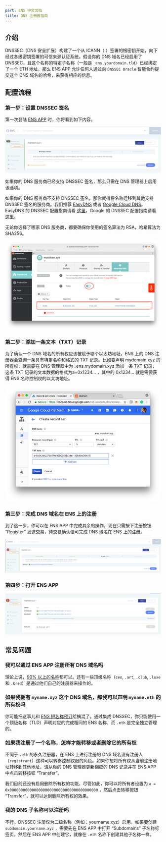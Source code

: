 ```yaml
---
part: ENS 中文文档
title: DNS 注册器指南 
---
```


## 介绍

DNSSEC（DNS 安全扩展）构建了一个从 ICANN（.）签署的根密钥开始，向下经过各级密钥签署的可信来源认证系统。假设你的 DNS 域名已经启用了 DNSSEC，且这个名称的特定子名称（一般是 `_ens.yourdomain.tld`）已经绑定了一个 ETH 地址，那么 ENS APP 允许任何人通过向 `DNSSEC Oracle` 智能合约提交这个 DNS 域名的哈希，来获得相应的信息。

## 配置流程

### 第一步：设置 DNSSEC 签名

第一次登陆 [ENS APP](https://app.ens.domains/) 时，你将看到如下内容。

![step1: dnnsec not enabled](/images/docs/dnssec_step1.png)

如果你的 DNS 服务商已经支持 DNSSEC 签名，那么只需在 DNS 管理器上启用该选项。

如果你的 DNS 服务商不支持 DNSSEC 签名，那你就得将名称迁移到其他支持 DNSSEC 签名的服务商。我们推荐 [EasyDNS](https://www.easydns.com) 或者 [Google Cloud DNS](https://cloudplatform.googleblog.com/2017/11/DNSSEC-now-available-in-Cloud-DNS.html)。EasyDNS 的 DNSSEC 配置指南请看 [这里](https://fusion.easydns.com/Knowledgebase/Article/View/18/7/dnssec)，Google 的 DNSSEC 配置指南请看 [这里](https://cloud.google.com/dns/dnssec-config)。

无论你选择了哪家 DNS 服务商，都要确保你使用的签名算法为 RSA，哈希算法为 SHA256。

![sha\|690x468](/images/docs/dnssec_sha.png)

### 第二步：添加一条文本（TXT）记录

为了确认一个 DNS 域名的所有权应该被赋予哪个以太坊地址，ENS 上的 DNS 注册器会查询一条具有特定名称和格式的 TXT 记录。比如要声明 mydomain.xyz 的所有权，就需要在 DNS 管理器中为 \_ens.mydomain.xyz 添加一条 TXT 记录，这条 TXT 记录的文本数据的格式为a=0x1234... ，其中的 0x1234... 就是需要获得 ENS 名称控制权的以太坊地址。

![step2: add text](/images/docs/dnssec_step2.png)

### 第三步：完成 DNS 域名在 ENS 上的注册

到了这一步，你可以在 ENS APP 中完成其余的操作。现在只需按下注册按钮 “Register” 发送交易，待交易确认便可完成 DNS 域名在 ENS 上的注册。

![step3: owner submit proof](/images/docs/dnssec_step3.png)

### 第四步：打开 ENS APP 

![step4: owner](/images/docs/dnssec_step4.png)

## 常见问题

### 我可以通过 ENS APP 注册所有 DNS 域名吗

理论上说，[90% 以上的名称](https://medium.com/the-ethereum-name-service/upcoming-changes-to-the-ens-root-a1b78fd52b38)都可以。还有一些顶级名称（`ceo`, `.art`, `.club`, `.luxe` 和 `.kred`）是通过他们自己的注册器来操作的。

### 如果我拥有 `myname.xyz` 这个 DNS 域名，那我可以声明 `myname.eth` 的所有权吗

你可能把这事儿和 [ENS 短名称预订](https://medium.com/the-ethereum-name-service/timeline-for-3-6-character-name-reservation-auction-and-instant-registrations-e39aa2f89dc9)给搞混了。通过集成 DNSSEC，你只能使用一个顶级名称（TLD）声明对应的完成相同的 ENS 名称，而 `.eth` 是完全独立管理的。

### 如果我注册了一个名称，怎样才能转移或者删除它的所有权

不同于 `.eth` 的永久注册器，在 ENS 上进行注册的 DNS 域名没有注册人（`registrant`）这种可以转移控制权限的角色。如果你想将所有权从当前注册地址转移到其他地址，请从你的 DNS 管理器更新相应的 DNS 记录并在 ENS APP 中点击转移按钮 “Transfer”。

我们目前还没有启用删除所有权的功能，尽管如此，你可以将所有者设置为 `a = 0x0000000000000000000000000000000000000000` ，然后点击转移按钮 “Transfer”，就可以达到删除所有权的效果。

### 我的 DNS 子名称可以注册吗

不行。DNSSEC 注册仅为二级名称（例如：yourname.xyz）启用。如果要创建 `subdomain.yourname.xyz` ，需要先在 ENS APP 中打开 “Subdomains” 子名称标签页，然后在 ENS APP 中创建它，就像在 `.eth` 名称下创建其他子名称一样。
